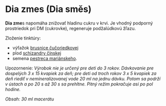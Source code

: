 Dia zmes (Dia směs)
===================

**Dia zme**s napomáha znižovať hladinu cukru v krvi. Je vhodný podporný
prostriedok pri DM (cukrovke), regeneruje podžalúdkovú žľazu.

Zloženie tinktúry:

* výťažok [brusnice čučoriedkovej](/sip/bylinky/brusnica-cucoriedkova)
* plod [schizandry čínskej](/sip/bylinky/schizandra-cinska)
* semena [pestreca mariánskeho](/sip/bylinky/pestrec-mariansky).

Upozornenie: *Výrobok nie je určený pre deti do 3 rokov. Dávkovanie pre
dospelých 3 x 15 kvapiek za deň; pre deti od troch rokov 3 x 5 kvapiek za deň
riediť v nemineralizovanej vode 20 ml na jednu dávku. Potom sa podrží v ústach a
po 20 s až 30 s sa prehltne. Pitný režim pokračuje asi po pol hodine.*

*Obsah: 30 ml macerátu*

